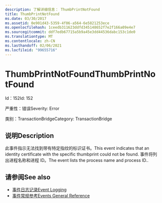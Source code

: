```yaml
---
description: 了解详细信息： ThumbPrintNotFound
title: ThumbPrintNotFound
ms.date: 03/30/2017
ms.assetid: 0e901d43-5359-4f06-a564-6e5821253ece
ms.openlocfilehash: 1ceedb311623ddfd345148652f7e2f166a09e4e7
ms.sourcegitcommit: ddf7edb67715a5b9a45e3dd44536dabc153c1de0
ms.translationtype: MT
ms.contentlocale: zh-CN
ms.lasthandoff: 02/06/2021
ms.locfileid: "99655716"
---
```

# <a name="thumbprintnotfound"></a><span data-ttu-id="e1f9d-103">ThumbPrintNotFound</span><span class="sxs-lookup"><span data-stu-id="e1f9d-103">ThumbPrintNotFound</span></span>

<span data-ttu-id="e1f9d-104">Id：152</span><span class="sxs-lookup"><span data-stu-id="e1f9d-104">Id: 152</span></span>  
  
 <span data-ttu-id="e1f9d-105">严重性：错误</span><span class="sxs-lookup"><span data-stu-id="e1f9d-105">Severity: Error</span></span>  
  
 <span data-ttu-id="e1f9d-106">类别：TransactionBridge</span><span class="sxs-lookup"><span data-stu-id="e1f9d-106">Category: TransactionBridge</span></span>  
  
## <a name="description"></a><span data-ttu-id="e1f9d-107">说明</span><span class="sxs-lookup"><span data-stu-id="e1f9d-107">Description</span></span>  

 <span data-ttu-id="e1f9d-108">此事件指示无法找到带有特定指纹的标识证书。</span><span class="sxs-lookup"><span data-stu-id="e1f9d-108">This event indicates that an identity certificate with the specific thumbprint could not be found.</span></span> <span data-ttu-id="e1f9d-109">事件将列出进程名称和进程 ID。</span><span class="sxs-lookup"><span data-stu-id="e1f9d-109">The event lists the process name and process ID..</span></span>  
  
## <a name="see-also"></a><span data-ttu-id="e1f9d-110">请参阅</span><span class="sxs-lookup"><span data-stu-id="e1f9d-110">See also</span></span>

- [<span data-ttu-id="e1f9d-111">事件日志记录</span><span class="sxs-lookup"><span data-stu-id="e1f9d-111">Event Logging</span></span>](index.md)
- [<span data-ttu-id="e1f9d-112">事件常规参考</span><span class="sxs-lookup"><span data-stu-id="e1f9d-112">Events General Reference</span></span>](events-general-reference.md)
